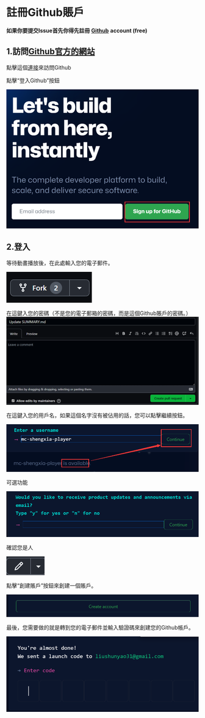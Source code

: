 # 註冊Github賬戶

**如果你要提交Issue首先你得先註冊** [**Github**](https://github.com/) **account (free)**

## 1.訪問[Github官方的網站](https://github.com/)

點擊這個[連接](https://github.com/)來訪問Github

點擊“登入Github”按鈕

![](<../../.gitbook/assets/image (27).png>)

## **2.登入**

等待動畫播放後，在此處輸入您的電子郵件。

![](<../../.gitbook/assets/image (12).png>)

在這鍵入您的密碼（不是您的電子郵箱的密碼，而是這個Github賬戶的密碼。）
![](<../../.gitbook/assets/image (21).png>)

在這鍵入您的用戶名，如果這個名字沒有被佔用的話，您可以點擊繼續按鈕。

![](<../../.gitbook/assets/image (26).png>)

可選功能

![](<../../.gitbook/assets/image (9).png>)

確認您是人

![](<../../.gitbook/assets/image (18).png>)

點擊“創建賬戶”按鈕來創建一個賬戶。

![](<../../.gitbook/assets/image (24).png>)

最後，您需要做的就是轉到您的電子郵件並輸入驗證碼來創建您的Github帳戶。

![](<../../.gitbook/assets/image (30).png>)
